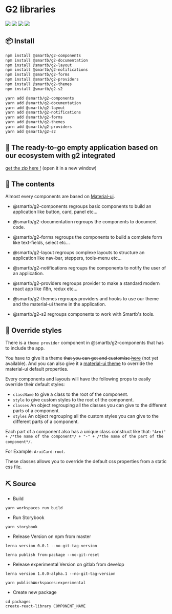 # G2 libraries

![](https://badgen.net/badge/React/16.13.1/purple)
![](https://badgen.net/badge/@material-ui/4.11.3/green)
![](https://badgen.net/npm/v/@smartb/g2-components/latest)
![](https://badgen.net/npm/types/tslib)

## 📦 Install

```bash
npm install @smartb/g2-components
npm install @smartb/g2-documentation
npm install @smartb/g2-layout
npm install @smartb/g2-notifications
npm install @smartb/g2-forms
npm install @smartb/g2-providers
npm install @smartb/g2-themes
npm install @smartb/g2-s2
```

```bash
yarn add @smartb/g2-components
yarn add @smartb/g2-documentation
yarn add @smartb/g2-layout
yarn add @smartb/g2-notifications
yarn add @smartb/g2-forms
yarn add @smartb/g2-themes
yarn add @smartb/g2-providers
yarn add @smartb/g2-s2
```

## 📁 The ready-to-go empty application based on our ecosystem with g2 integrated

[get the zip here !](app-full.zip) (open it in a new window)

## 🧰 The contents

Almost every components are based on [Material-ui](https://material-ui.com/).

- @smartb/g2-components regroups basic components to build an application like button, card, panel etc...

- @smartb/g2-documentation regroups the components to document code.

- @smartb/g2-forms regroups the components to build a complete form like text-fields, select etc...

- @smartb/g2-layout regroups complexe layouts to structure an application like nav-bar, steppers, tools-menu etc...

- @smartb/g2-notifications regroups the components to notify the user of an application.

- @smartb/g2-providers regroups provider to make a standard modern react app like i18n, redux etc...

- @smartb/g2-themes regroups providers and hooks to use our theme and the material-ui theme in the application.

- @smartb/g2-s2 regroups components to work with Smartb's tools.

## 🌈 Override styles

There is a `theme provider` component in @smartb/g2-components that has to include the app.

You have to give it a theme ~~that you can get and customise [here](/?path=/story/overview-cheatsheet-theme--page)~~ (not yet available). And you can also give it a [material-ui theme](https://material-ui.com/customization/default-theme/) to override the material-ui default properties.

Every components and layouts will have the following props to easily override their default styles:

- `className` to give a class to the root of the component.
- `style` to give custom styles to the root of the component.
- `classes` An object regrouping all the classes you can give to the different parts of a component.
- `styles` An object regrouping all the custom styles you can give to the different parts of a component.

Each part of a component also has a unique class construct like that: `"Arui" + /*the name of the component*/ + "-" + /*the name of the part of the component*/`.

For Example: `AruiCard-root`.

These classes allows you to override the default css properties from a static css file.

## ⛏ Source

- Build

```
yarn workspaces run build
```

- Run Storybook

```
yarn storybook
```

- Release Version on npm from master

```
lerna version 0.0.1 --no-git-tag-version

lerna publish from-package --no-git-reset
```

- Release experimental Version on gitlab from develop

```
lerna version 1.0.0-alpha.1 --no-git-tag-version

yarn publishWorkspaces:experimental
```

- Create new package

```
cd packages
create-react-library COMPONENT_NAME
```
